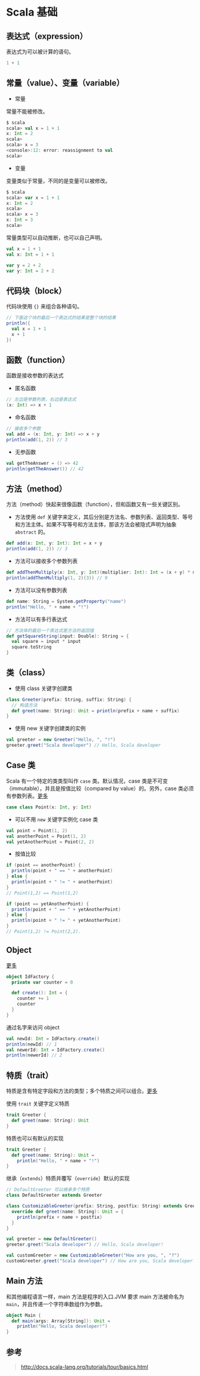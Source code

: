 # Scala 基础

## 表达式（expression）

表达式为可以被计算的语句。

```scala
1 + 1
```

## 常量（value）、变量（variable）

* 常量

常量不能被修改。

```scala
$ scala
scala> val x = 1 + 1
x: Int = 2
scala>
scala> x = 3
<console>:12: error: reassignment to val
scala>
```

* 变量

变量类似于常量，不同的是变量可以被修改。

```scala
$ scala
scala> var x = 1 + 1
x: Int = 2
scala>
scala> x = 3
x: Int = 3
scala>
```

常量类型可以自动推断，也可以自己声明。

```scala
val x = 1 + 1
val x: Int = 1 + 1
```

```scala
var y = 2 + 2
var y: Int = 2 + 2
```

## 代码块（block）

代码块使用 `{}` 来组合各种语句。

```scala
// 下面这个块的最后一个表达式的结果是整个块的结果
println({
  val x = 1 + 1
  x + 1
})
```

## 函数（function）

函数是接收参数的表达式

* 匿名函数

```scala
// 左边是参数列表，右边是表达式
(x: Int) => x + 1
```

* 命名函数

```scala
// 接收多个参数
val add = (x: Int, y: Int) => x + y
println(add(1, 2)) // 3
```

* 无参函数

```scala
val getTheAnswer = () => 42
println(getTheAnswer()) // 42
```

## 方法（method）

方法（method）快起来很像函数（function），但和函数又有一些关键区别。

* 方法使用 `def` 关键字来定义，其后分别是方法名、参数列表、返回类型、等号和方法主体。如果不写等号和方法主体，那该方法会被隐式声明为抽象 `abstract` 的。

```scala
def add(x: Int, y: Int): Int = x + y
println(add(1, 2)) // 3
```

* 方法可以接收多个参数列表

```scala
def addThenMultiply(x: Int, y: Int)(multiplier: Int): Int = (x + y) * multiplier
println(addThenMultiply(1, 2)(3)) // 9
```

* 方法可以没有参数列表

```scala
def name: String = System.getProperty("name")
println("Hello, " + name + "!")
```

* 方法可以有多行表达式

```scala
// 方法体的最后一个表达式是方法的返回值
def getSquareString(input: Double): String = {
  val square = input * input
  square.toString
}
```

## 类（class）

* 使用 class 关键字创建类

```scala
class Greeter(prefix: String, suffix: String) {
  // 构造方法
  def greet(name: String): Unit = println(prefix + name + suffix)
}
```

* 使用 new 关键字创建类的实例

```scala
val greeter = new Greeter("Hello, ", "!")
greeter.greet("Scala developer") // Hello, Scala developer
```

## Case 类

Scala 有一个特定的类类型叫作 `case` 类。默认情况，case 类是不可变（immutable），并且是按值比较（compared by value）的。另外，case 类必须有参数列表。[更多](http://docs.scala-lang.org/tutorials/tour/case-classes.html)

```scala
case class Point(x: Int, y: Int)
```

* 可以不用 `new` 关键字实例化 case 类

```scala
val point = Point(1, 2)
val anotherPoint = Point(1, 2)
val yetAnotherPoint = Point(2, 2)
```

* 按值比较

```scala
if (point == anotherPoint) {
  println(point + " == " + anotherPoint)
} else {
  println(point + " != " + anotherPoint)
}
// Point(1,2) == Point(1,2)

if (point == yetAnotherPoint) {
  println(point + " == " + yetAnotherPoint)
} else {
  println(point + " != " + yetAnotherPoint)
}
// Point(1,2) != Point(2,2).
```

## Object

[更多](http://docs.scala-lang.org/tutorials/tour/singleton-objects.html)

```scala
object IdFactory {
  private var counter = 0

  def create(): Int = {
    counter += 1
    counter
  }
}
```

通过名字来访问 object

```scala
val newId: Int = IdFactory.create()
println(newId) // 1
val newerId: Int = IdFactory.create()
println(newerId) // 2
```

## 特质（trait）

特质是含有特定字段和方法的类型；多个特质之间可以组合。[更多](http://docs.scala-lang.org/tutorials/tour/traits.html)

使用 `trait` 关键字定义特质

```scala
trait Greeter {
  def greet(name: String): Unit
}
```

特质也可以有默认的实现

```scala
trait Greeter {
  def greet(name: String): Unit =
    println("Hello, " + name + "!")
}
```

继承（`extends`）特质并覆写（`override`）默认的实现

```scala
// DefaultGreeter 可以继承多个特质
class DefaultGreeter extends Greeter

class CustomizableGreeter(prefix: String, postfix: String) extends Greeter {
  override def greet(name: String): Unit = {
    println(prefix + name + postfix)
  }
}

val greeter = new DefaultGreeter()
greeter.greet("Scala developer") // Hello, Scala developer!

val customGreeter = new CustomizableGreeter("How are you, ", "?")
customGreeter.greet("Scala developer") // How are you, Scala developer?
```

## Main 方法

和其他编程语言一样，main 方法是程序的入口.JVM 要求 main 方法被命名为 `main`，并且传递一个字符串数组作为参数。

```scala
object Main {
  def main(args: Array[String]): Unit =
    println("Hello, Scala developer!")
}
```

## 参考

> http://docs.scala-lang.org/tutorials/tour/basics.html